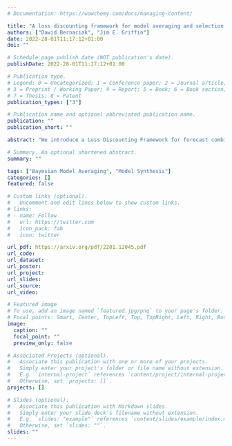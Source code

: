 ```yaml
---
# Documentation: https://wowchemy.com/docs/managing-content/

title: "A loss discounting framework for model averaging and selection in time series models"
authors: ["Dawid Bernaciak", "Jim E. Griffin"]
date: 2022-28-01T11:17:12+01:00
doi: ""

# Schedule page publish date (NOT publication's date).
publishDate: 2022-28-01T11:17:12+01:00

# Publication type.
# Legend: 0 = Uncategorized; 1 = Conference paper; 2 = Journal article;
# 3 = Preprint / Working Paper; 4 = Report; 5 = Book; 6 = Book section;
# 7 = Thesis; 8 = Patent
publication_types: ["3"]

# Publication name and optional abbreviated publication name.
publication: ""
publication_short: ""

abstract: "We introduce a Loss Discounting Framework for forecast combination which generalises and combines Bayesian model synthesis and generalized Bayes methodologies. The framework allows large scale model averaging/selection and is also suitable for handling sudden regime changes. This novel and simple model synthesis framework is compared to both established methodologies and state of the art methods for a number of macroeconomic forecasting examples. We find that the proposed method offers an attractive, computationally efficient alternative to the benchmark methodologies and often outperforms more complex techniques."

# Summary. An optional shortened abstract.
summary: ""

tags: ["Bayesian Model Averaging", "Model Synthesis"]
categories: []
featured: false

# Custom links (optional).
#   Uncomment and edit lines below to show custom links.
# links:
# - name: Follow
#   url: https://twitter.com
#   icon_pack: fab
#   icon: twitter

url_pdf: https://arxiv.org/pdf/2201.12045.pdf
url_code:
url_dataset:
url_poster:
url_project:
url_slides:
url_source:
url_video:

# Featured image
# To use, add an image named `featured.jpg/png` to your page's folder. 
# Focal points: Smart, Center, TopLeft, Top, TopRight, Left, Right, BottomLeft, Bottom, BottomRight.
image:
  caption: ""
  focal_point: ""
  preview_only: false

# Associated Projects (optional).
#   Associate this publication with one or more of your projects.
#   Simply enter your project's folder or file name without extension.
#   E.g. `internal-project` references `content/project/internal-project/index.md`.
#   Otherwise, set `projects: []`.
projects: []

# Slides (optional).
#   Associate this publication with Markdown slides.
#   Simply enter your slide deck's filename without extension.
#   E.g. `slides: "example"` references `content/slides/example/index.md`.
#   Otherwise, set `slides: ""`.
slides: ""
---
```

